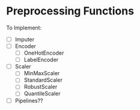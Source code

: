 # Preprocessing Functions

To Implement:
- [ ] Imputer
- [ ] Encoder
    - [ ] OneHotEncoder
    - [ ] LabelEncoder
- [ ] Scaler
    - [ ] MinMaxScaler
    - [ ] StandardScaler
    - [ ] RobustScaler
    - [ ] QuantileScaler

- [ ] Pipelines??